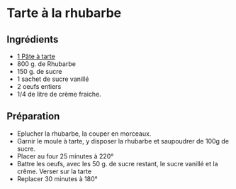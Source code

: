 # Tarte à la rhubarbe

## Ingrédients

  * [1 Pâte à tarte](../divers/pate_a_tarte.md)
  * 800 g. de Rhubarbe
  * 150 g. de sucre
  * 1 sachet de sucre vanillé
  * 2 oeufs entiers
  * 1/4 de litre de crème fraiche.

## Préparation

  - Eplucher la rhubarbe, la couper en morceaux.
  - Garnir le moule à tarte, y disposer la rhubarbe et saupoudrer de 100g de sucre.
  - Placer au four 25 minutes à 220°
  - Battre les oeufs, avec les 50 g. de sucre restant, le sucre vanillé et la crême. Verser sur la tarte 
  - Replacer 30 minutes à 180°

